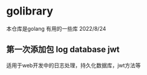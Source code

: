 # golibrary
本仓库是golang  有用的一些库
2022/8/24  
## 第一次添加包 log  database  jwt
适用于web开发中的日志处理，持久化数据库，jwt方法等
